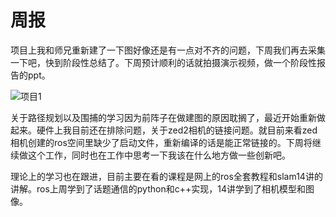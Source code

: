 # 周报

  项目上我和师兄重新建了一下图好像还是有一点对不齐的问题，下周我们再去采集一下吧，快到阶段性总结了。下周预计顺利的话就拍摄演示视频，做一个阶段性报告的ppt。

![项目1](C:\Users\admin\Desktop\项目1.png)

  关于路径规划以及围捕的学习因为前阵子在做建图的原因耽搁了，最近开始重新做起来。硬件上我目前还在排除问题，关于zed2相机的链接问题。就目前来看zed相机创建的ros空间里缺少了启动文件，重新编译的话是能正常链接的。下周将继续做这个工作，同时也在工作中思考一下我该在什么地方做一些创新吧。

  理论上的学习也在跟进，目前主要在看的课程是网上的ros全套教程和slam14讲的讲解。ros上周学到了话题通信的python和c++实现，14讲学到了相机模型和图像。
